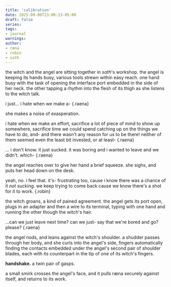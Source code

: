 ```yaml
---
title: 'calibration'
date: 2025-09-06T23:00:13-05:00
draft: false
series:
tags:
- journal
warnings:
author:
- ræna
- robin
- sath
---
```


the witch and the angel are sitting together in *sath*'s workshop. the angel is keeping its hands busy, various tools strewn within easy reach. one hand busy with the task of opening the interface port embedded in the side of her neck. the other tapping a rhythm into the flesh of its thigh as she listens to the witch talk.

i just... i hate when we make a- 
{.raena}

she makes a noise of exasperation.

i hate when we make an effort, sacrifice a lot of piece of mind to show up somewhere, sacrifice time we could spend catching up on the things we have to do, and- and there wasn't any reason for us to be there! neither of them seemed even the least bit invested, or at least-
{.raena}

... i don't know. it just sucked. it was boring and i wanted to leave and we didn't. which-
{.raena}

the angel reaches over to give her hand a brief squeeze. she sighs, and puts her head down on the desk.

yeah, no. i feel that. it's- frustrating too, cause i know there was a chance of it *not* sucking. we keep trying to come back cause we know there's a shot for it to work. 
{.robin}

the witch groans, a kind of pained agreement. the angel gets its port open, plugs in an adapter and then a wire to its terminal, typing with one hand and running the other though the witch's hair.

...can we just leave next time? can we just- say that we're bored and go? please?
{.raena}

the angel nods, and leans against the witch's shoulder. a shudder passes through her body, and she curls into the angel's side, fingers automatically finding the contacts embedded under the angel's second pair of shoulder blades, each with its counterpart in the tip of one of its witch's fingers. 

**handshake.** a twin pair of gasps. 

a small smirk crosses the angel's face, and it pulls ræna securely against itself, and returns to its work.
